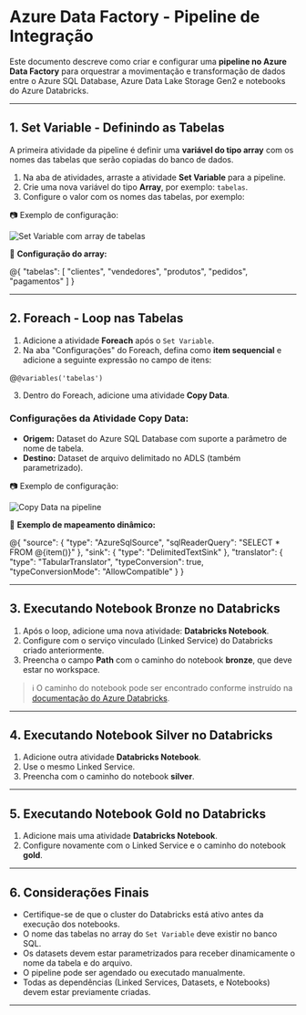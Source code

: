 # Azure Data Factory - Pipeline de Integração

Este documento descreve como criar e configurar uma **pipeline no Azure Data Factory** para orquestrar a movimentação e transformação de dados entre o Azure SQL Database, Azure Data Lake Storage Gen2 e notebooks do Azure Databricks.

---

## 1. Set Variable - Definindo as Tabelas

A primeira atividade da pipeline é definir uma **variável do tipo array** com os nomes das tabelas que serão copiadas do banco de dados.

1. Na aba de atividades, arraste a atividade **Set Variable** para a pipeline.
2. Crie uma nova variável do tipo **Array**, por exemplo: `tabelas`.
3. Configure o valor com os nomes das tabelas, por exemplo:

📷 Exemplo de configuração:

![Set Variable com array de tabelas](/assets/set-variable-pipeline.png)

📄 **Configuração do array:**

@{
  "tabelas": [
    "clientes",
    "vendedores",
    "produtos",
    "pedidos",
    "pagamentos"
  ]
}

---

## 2. Foreach - Loop nas Tabelas

1. Adicione a atividade **Foreach** após o `Set Variable`.
2. Na aba "Configurações" do Foreach, defina como **item sequencial** e adicione a seguinte expressão no campo de itens:

@`@variables('tabelas')`

3. Dentro do Foreach, adicione uma atividade **Copy Data**.

### Configurações da Atividade Copy Data:

- **Origem:** Dataset do Azure SQL Database com suporte a parâmetro de nome de tabela.
- **Destino:** Dataset de arquivo delimitado no ADLS (também parametrizado).

📷 Exemplo de configuração:

![Copy Data na pipeline](/assets/foreach-copy.png)

📄 **Exemplo de mapeamento dinâmico:**

@{
  "source": {
    "type": "AzureSqlSource",
    "sqlReaderQuery": "SELECT * FROM @{item()}"
  },
  "sink": {
    "type": "DelimitedTextSink"
  },
  "translator": {
    "type": "TabularTranslator",
    "typeConversion": true,
    "typeConversionMode": "AllowCompatible"
  }
}

---

## 3. Executando Notebook Bronze no Databricks

1. Após o loop, adicione uma nova atividade: **Databricks Notebook**.
2. Configure com o serviço vinculado (Linked Service) do Databricks criado anteriormente.
3. Preencha o campo **Path** com o caminho do notebook **bronze**, que deve estar no workspace.

> ℹ️ O caminho do notebook pode ser encontrado conforme instruído na [documentação do Azure Databricks](azdabri.md).

---

## 4. Executando Notebook Silver no Databricks

1. Adicione outra atividade **Databricks Notebook**.
2. Use o mesmo Linked Service.
3. Preencha com o caminho do notebook **silver**.

---

## 5. Executando Notebook Gold no Databricks

1. Adicione mais uma atividade **Databricks Notebook**.
2. Configure novamente com o Linked Service e o caminho do notebook **gold**.

---

## 6. Considerações Finais

- Certifique-se de que o cluster do Databricks está ativo antes da execução dos notebooks.
- O nome das tabelas no array do `Set Variable` deve existir no banco SQL.
- Os datasets devem estar parametrizados para receber dinamicamente o nome da tabela e do arquivo.
- O pipeline pode ser agendado ou executado manualmente.
- Todas as dependências (Linked Services, Datasets, e Notebooks) devem estar previamente criadas.

---

